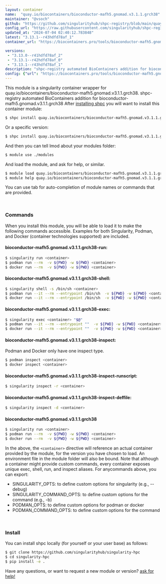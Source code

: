 ```yaml
---
layout: container
name:  "quay.io/biocontainers/bioconductor-mafh5.gnomad.v3.1.1.grch38"
maintainer: "@vsoch"
github: "https://github.com/singularityhub/shpc-registry/blob/main/quay.io/biocontainers/bioconductor-mafh5.gnomad.v3.1.1.grch38/container.yaml"
config_url: "https://raw.githubusercontent.com/singularityhub/shpc-registry/main/quay.io/biocontainers/bioconductor-mafh5.gnomad.v3.1.1.grch38/container.yaml"
updated_at: "2024-07-04 02:40:12.783848"
latest: "3.13.1--r43hdfd78af_1"
container_url: "https://biocontainers.pro/tools/bioconductor-mafh5.gnomad.v3.1.1.grch38"

versions:
 - "3.13.0--r41hdfd78af_2"
 - "3.13.1--r42hdfd78af_0"
 - "3.13.1--r43hdfd78af_1"
description: "shpc-registry automated BioContainers addition for bioconductor-mafh5.gnomad.v3.1.1.grch38"
config: {"url": "https://biocontainers.pro/tools/bioconductor-mafh5.gnomad.v3.1.1.grch38", "maintainer": "@vsoch", "description": "shpc-registry automated BioContainers addition for bioconductor-mafh5.gnomad.v3.1.1.grch38", "latest": {"3.13.1--r43hdfd78af_1": "sha256:e6f109398d6ff1e5048860a03d22cef837704555bdffbe14f67ebdc169f68141"}, "tags": {"3.13.0--r41hdfd78af_2": "sha256:d5ac07c8b2de60d3918b33c9a4e02bd3f18c3c1c5a1d74b71297c26cebba3b1e", "3.13.1--r42hdfd78af_0": "sha256:776c44f88a17dc45e0617ec900e74af77187c709f17d2120eca69127961c8b81", "3.13.1--r43hdfd78af_1": "sha256:e6f109398d6ff1e5048860a03d22cef837704555bdffbe14f67ebdc169f68141"}, "docker": "quay.io/biocontainers/bioconductor-mafh5.gnomad.v3.1.1.grch38"}
---
```


This module is a singularity container wrapper for quay.io/biocontainers/bioconductor-mafh5.gnomad.v3.1.1.grch38.
shpc-registry automated BioContainers addition for bioconductor-mafh5.gnomad.v3.1.1.grch38
After [installing shpc](#install) you will want to install this container module:


```bash
$ shpc install quay.io/biocontainers/bioconductor-mafh5.gnomad.v3.1.1.grch38
```

Or a specific version:

```bash
$ shpc install quay.io/biocontainers/bioconductor-mafh5.gnomad.v3.1.1.grch38:3.13.1--r43hdfd78af_1
```

And then you can tell lmod about your modules folder:

```bash
$ module use ./modules
```

And load the module, and ask for help, or similar.

```bash
$ module load quay.io/biocontainers/bioconductor-mafh5.gnomad.v3.1.1.grch38/3.13.1--r43hdfd78af_1
$ module help quay.io/biocontainers/bioconductor-mafh5.gnomad.v3.1.1.grch38/3.13.1--r43hdfd78af_1
```

You can use tab for auto-completion of module names or commands that are provided.

<br>

### Commands

When you install this module, you will be able to load it to make the following commands accessible.
Examples for both Singularity, Podman, and Docker (container technologies supported) are included.

#### bioconductor-mafh5.gnomad.v3.1.1.grch38-run:

```bash
$ singularity run <container>
$ podman run --rm  -v ${PWD} -w ${PWD} <container>
$ docker run --rm  -v ${PWD} -w ${PWD} <container>
```

#### bioconductor-mafh5.gnomad.v3.1.1.grch38-shell:

```bash
$ singularity shell -s /bin/sh <container>
$ podman run --it --rm --entrypoint /bin/sh  -v ${PWD} -w ${PWD} <container>
$ docker run --it --rm --entrypoint /bin/sh  -v ${PWD} -w ${PWD} <container>
```

#### bioconductor-mafh5.gnomad.v3.1.1.grch38-exec:

```bash
$ singularity exec <container> "$@"
$ podman run --it --rm --entrypoint ""  -v ${PWD} -w ${PWD} <container> "$@"
$ docker run --it --rm --entrypoint ""  -v ${PWD} -w ${PWD} <container> "$@"
```

#### bioconductor-mafh5.gnomad.v3.1.1.grch38-inspect:

Podman and Docker only have one inspect type.

```bash
$ podman inspect <container>
$ docker inspect <container>
```

#### bioconductor-mafh5.gnomad.v3.1.1.grch38-inspect-runscript:

```bash
$ singularity inspect -r <container>
```

#### bioconductor-mafh5.gnomad.v3.1.1.grch38-inspect-deffile:

```bash
$ singularity inspect -d <container>
```



#### bioconductor-mafh5.gnomad.v3.1.1.grch38

```bash
$ singularity run <container>
$ podman run --rm  -v ${PWD} -w ${PWD} <container>
$ docker run --rm  -v ${PWD} -w ${PWD} <container>
```


In the above, the `<container>` directive will reference an actual container provided
by the module, for the version you have chosen to load. An environment file in the
module folder will also be bound. Note that although a container
might provide custom commands, every container exposes unique exec, shell, run, and
inspect aliases. For anycommands above, you can export:

 - SINGULARITY_OPTS: to define custom options for singularity (e.g., --debug)
 - SINGULARITY_COMMAND_OPTS: to define custom options for the command (e.g., -b)
 - PODMAN_OPTS: to define custom options for podman or docker
 - PODMAN_COMMAND_OPTS: to define custom options for the command

<br>

### Install

You can install shpc locally (for yourself or your user base) as follows:

```bash
$ git clone https://github.com/singularityhub/singularity-hpc
$ cd singularity-hpc
$ pip install -e .
```

Have any questions, or want to request a new module or version? [ask for help!](https://github.com/singularityhub/singularity-hpc/issues)